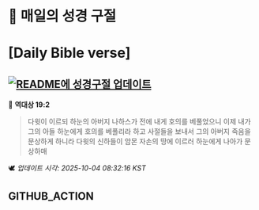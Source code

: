 # 🙏 매일의 성경 구절
# [Daily Bible verse]
## [![README에 성경구절 업데이트](https://github.com/DONGSUKA/first_test/actions/workflows/update-readme-bible.yml/badge.svg)](https://github.com/DONGSUKA/first_test/actions/workflows/update-readme-bible.yml)
<!-- START_BIBLE_VERSE -->
📖 **역대상 19:2**
> 다윗이 이르되 하눈의 아버지 나하스가 전에 내게 호의를 베풀었으니 이제 내가 그의 아들 하눈에게 호의를 베풀리라 하고 사절들을 보내서 그의 아버지 죽음을 문상하게 하니라 다윗의 신하들이 암몬 자손의 땅에 이르러 하눈에게 나아가 문상하매

🕊️ _업데이트 시각: 2025-10-04 08:32:16 KST_
  <!-- END_BIBLE_VERSE -->
## GITHUB_ACTION
